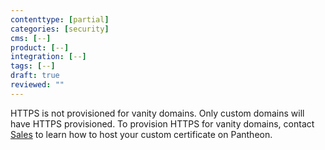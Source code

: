 ```yaml
---
contenttype: [partial]
categories: [security]
cms: [--]
product: [--]
integration: [--]
tags: [--]
draft: true
reviewed: ""
---
```


<Alert title="Note"  type="info" >

HTTPS is not provisioned for vanity domains. Only custom domains will have HTTPS provisioned. To provision HTTPS for vanity domains, contact [Sales](https://pantheon.io/contact-us) to learn how to host your custom certificate on Pantheon.

</Alert>